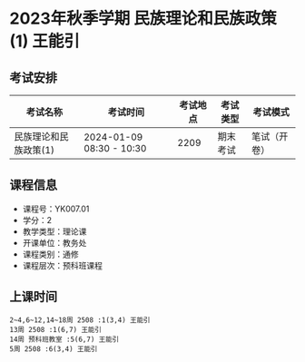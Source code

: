 # 2023年秋季学期 民族理论和民族政策(1) 王能引




## 考试安排

| 考试名称 | 考试时间 | 考试地点 | 考试类型 | 考试模式 |
| -------- | -------- | -------- | -------- | -------- |
| 民族理论和民族政策(1) | 2024-01-09 08:30 - 10:30 | 2209 | 期末考试 | 笔试（开卷） |





## 课程信息

- 课程号：YK007.01
- 学分：2
- 教学类型：理论课
- 开课单位：教务处
- 课程类别：通修
- 课程层次：预科班课程

## 上课时间

```
2~4,6~12,14~18周 2508 :1(3,4) 王能引
13周 2508 :1(6,7) 王能引
14周 预科班教室 :5(6,7) 王能引
5周 2508 :6(3,4) 王能引
```

